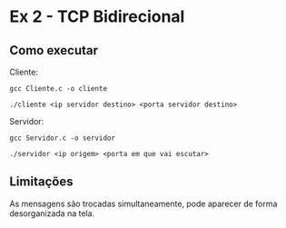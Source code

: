 # Ex 2 - TCP Bidirecional

## Como executar

Cliente:

```
gcc Cliente.c -o cliente

./cliente <ip servidor destino> <porta servidor destino>
```

Servidor:

```
gcc Servidor.c -o servidor

./servidor <ip origem> <porta em que vai escutar>
```

## Limitações

As mensagens são trocadas simultaneamente, pode aparecer de forma desorganizada na tela.